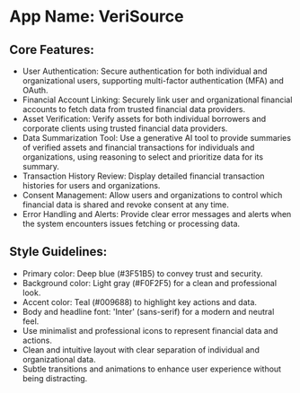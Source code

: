 # **App Name**: VeriSource

## Core Features:

- User Authentication: Secure authentication for both individual and organizational users, supporting multi-factor authentication (MFA) and OAuth.
- Financial Account Linking: Securely link user and organizational financial accounts to fetch data from trusted financial data providers.
- Asset Verification: Verify assets for both individual borrowers and corporate clients using trusted financial data providers.
- Data Summarization Tool: Use a generative AI tool to provide summaries of verified assets and financial transactions for individuals and organizations, using reasoning to select and prioritize data for its summary.
- Transaction History Review: Display detailed financial transaction histories for users and organizations.
- Consent Management: Allow users and organizations to control which financial data is shared and revoke consent at any time.
- Error Handling and Alerts: Provide clear error messages and alerts when the system encounters issues fetching or processing data.

## Style Guidelines:

- Primary color: Deep blue (#3F51B5) to convey trust and security.
- Background color: Light gray (#F0F2F5) for a clean and professional look.
- Accent color: Teal (#009688) to highlight key actions and data.
- Body and headline font: 'Inter' (sans-serif) for a modern and neutral feel.
- Use minimalist and professional icons to represent financial data and actions.
- Clean and intuitive layout with clear separation of individual and organizational data.
- Subtle transitions and animations to enhance user experience without being distracting.